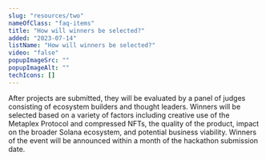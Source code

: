 ```yaml
---
slug: "resources/two"
nameOfClass: "faq-items"
title: "How will winners be selected?"
added: "2023-07-14"
listName: "How will winners be selected?"
video: "false"
popupImageSrc: ""
popupImageAlt: ""
techIcons: []
---
```


After projects are submitted, they will be evaluated by a panel of judges consisting of ecosystem builders and thought leaders. Winners will be selected based on a variety of factors including creative use of the Metaplex Protocol and compressed NFTs, the quality of the product, impact on the broader Solana ecosystem, and potential business viability. Winners of the event will be announced within a month of the hackathon submission date.
